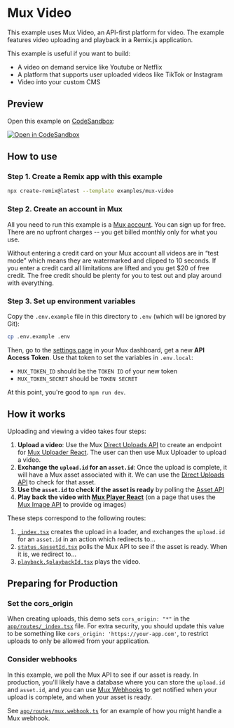 # Mux Video

This example uses Mux Video, an API-first platform for video. The example features video uploading and playback in a Remix.js application.

This example is useful if you want to build:

- A video on demand service like Youtube or Netflix
- A platform that supports user uploaded videos like TikTok or Instagram
- Video into your custom CMS

## Preview

Open this example on [CodeSandbox](https://codesandbox.com):

[![Open in CodeSandbox](https://codesandbox.io/static/img/play-codesandbox.svg)](https://codesandbox.io/s/github/remix-run/examples/tree/main/mux-video)

## How to use

### Step 1. Create a Remix app with this example

```bash
npx create-remix@latest --template examples/mux-video
```

### Step 2. Create an account in Mux

All you need to run this example is a [Mux account](https://www.mux.com?utm_source=remix-examples&utm_medium=mux-video&utm_campaign=remix-examples). You can sign up for free. There are no upfront charges -- you get billed monthly only for what you use.

Without entering a credit card on your Mux account all videos are in “test mode” which means they are watermarked and clipped to 10 seconds. If you enter a credit card all limitations are lifted and you get \$20 of free credit. The free credit should be plenty for you to test out and play around with everything.

### Step 3. Set up environment variables

Copy the `.env.example` file in this directory to `.env` (which will be ignored by Git):

```bash
cp .env.example .env
```

Then, go to the [settings page](https://dashboard.mux.com/settings/access-tokens) in your Mux dashboard, get a new **API Access Token**. Use that token to set the variables in `.env.local`:

- `MUX_TOKEN_ID` should be the `TOKEN ID` of your new token
- `MUX_TOKEN_SECRET` should be `TOKEN SECRET`

At this point, you're good to `npm run dev`.

## How it works

Uploading and viewing a video takes four steps:

1. **Upload a video**: Use the Mux [Direct Uploads API](https://docs.mux.com/api-reference#video/tag/direct-uploads?utm_source=remix-examples&utm_medium=mux-video&utm_campaign=remix-examples) to create an endpoint for [Mux Uploader React](https://docs.mux.com/guides/mux-uploader?utm_source=remix-examples&utm_medium=mux-video&utm_campaign=remix-examples). The user can then use Mux Uploader to upload a video.
1. **Exchange the `upload.id` for an `asset.id`**: Once the upload is complete, it will have a Mux asset associated with it. We can use the [Direct Uploads API](https://docs.mux.com/api-reference#video/tag/direct-uploads?utm_source=remix-examples&utm_medium=mux-video&utm_campaign=remix-examples) to check for that asset.
1. **Use the `asset.id` to check if the asset is ready** by polling the [Asset API](https://docs.mux.com/api-reference#video/tag/assets?utm_source=remix-examples&utm_medium=mux-video&utm_campaign=remix-examples)
1. **Play back the video with [Mux Player React](https://docs.mux.com/guides/mux-player-web?utm_source=remix-examples&utm_medium=mux-video&utm_campaign=remix-examples)** (on a page that uses the [Mux Image API](https://docs.mux.com/guides/get-images-from-a-video) to provide og images)

These steps correspond to the following routes:

1. [`_index.tsx`](app/routes/_index.tsx) creates the upload in a loader, and exchanges the `upload.id` for an `asset.id` in an action which redirects to...
2. [`status.$assetId.tsx`](app/routes/status.$assetId.tsx) polls the Mux API to see if the asset is ready. When it is, we redirect to...
3. [`playback.$playbackId.tsx`](app/routes/playback.$playbackId.tsx) plays the video.

## Preparing for Production

### Set the cors_origin

When creating uploads, this demo sets `cors_origin: "*"` in the [`app/routes/_index.tsx`](app/routes/_index.tsx) file. For extra security, you should update this value to be something like `cors_origin: 'https://your-app.com'`, to restrict uploads to only be allowed from your application.

### Consider webhooks

In this example, we poll the Mux API to see if our asset is ready.  In production, you'll likely have a database where you can store the `upload.id` and `asset.id`, and you can use [Mux Webhooks](https://docs.mux.com/guides/listen-for-webhooks) to get notified when your upload is complete, and when your asset is ready.

See [`app/routes/mux.webhook.ts`](app/routes/mux.webhook.ts) for an example of how you might handle a Mux webhook.